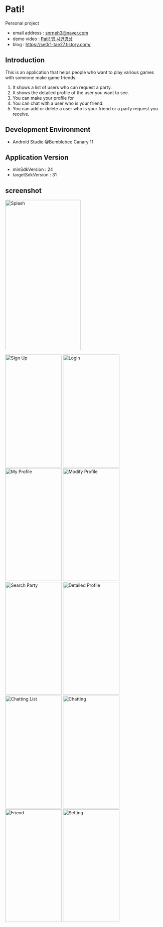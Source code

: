 # Pati!
Personal project<br />
- email address : snrneh3@naver.com <br />
- demo video : <a href="https://www.notion.so/Pati-edfd736c635441f1ba2af41be5019bef#aa3b94f1b8a24b67badcebf4649a7fc4">Pati! 앱 시연영상</a><br />
- blog : https://se0r1-tae27.tistory.com/ <br />

## Introduction
This is an application that helps people who want to play various games with someone make game friends.
1. It shows a list of users who can request a party.
2. It shows the detailed profile of the user you want to see.
3. You can make your profile for 
4. You can chat with a user who is your friend.
5. You can add or delete a user who is your friend or a party request you receive.

## Development Environment
<!-- - MySQL @5.7.32
- Apache2 Server @2.4.29
- php @7.2.24 -->
- Android Studio @Bumblebee Canary 11

## Application Version
- minSdkVersion : 24
- targetSdkVersion : 31

<!--
## Database table information
database table backup file is in /server/backup.sql <br />
mysql -u [account] -p [database] < backup.sql
-->

## screenshot
<!-- <p align="center">
<img src="https://user-images.githubusercontent.com/32188154/147992303-018e2c24-4a58-4d69-9536-915befb4c90b.png" width="240px" height="480px" title="Splash" alt="Splash" margin="auto"></img></p>   -->
<img src="https://user-images.githubusercontent.com/32188154/147992303-018e2c24-4a58-4d69-9536-915befb4c90b.png" width="240px" height="480px" title="Splash" alt="Splash" margin="auto"></img>  

<img src="https://user-images.githubusercontent.com/32188154/147992299-89e43468-30b4-4de9-808f-65e43d75617a.png" width="180px" height="360px" title="Sign Up" alt="Sign Up"></img>
<img src="https://user-images.githubusercontent.com/32188154/147992551-4d8fb653-8432-466f-a803-8fea7577fe6f.png" width="180px" height="360px" title="Login" alt="Login"></img>
<img src="https://user-images.githubusercontent.com/32188154/147992300-fc1230aa-a758-40ca-b398-e131a88e420c.png" width="180px" height="360px" title="My Profile" alt="My Profile"></img>
<img src="https://user-images.githubusercontent.com/32188154/147992902-d0d4d568-b960-4745-9e99-1f33da0b05f1.png" width="180px" height="360px" title="Modify Profil" alt="Modify Profile"></img>
<img src="https://user-images.githubusercontent.com/32188154/147992548-400611e0-a889-49c8-80ce-cf8c18d5f57b.png" width="180px" height="360px" title="Search Party" alt="Search Party"></img>
<img src="https://user-images.githubusercontent.com/32188154/147992545-892995c8-5e88-438e-951c-b4bceca854a8.png" width="180px" height="360px" title="Detailed Profile" alt="Detailed Profile"></img>
<img src="https://user-images.githubusercontent.com/32188154/147992544-dd14fd64-9ee8-4845-92a5-4aa0633f0dd8.png" width="180px" height="360px" title="Chatting List" alt="Chatting List"></img>
<img src="https://user-images.githubusercontent.com/32188154/147992538-a13d74ca-1ed3-42ae-855d-6cc83c0f0d04.png" width="180px" height="360px" title="Chatting" alt="Chatting"></img>
<img src="https://user-images.githubusercontent.com/32188154/147992900-34238deb-0f14-4ef0-8465-eadaa403dcbd.png" width="180px" height="360px" title="Friend" alt="Friend"></img>
<img src="https://user-images.githubusercontent.com/32188154/147992896-1e6eeefb-bf13-4985-bbef-a929956d0b10.png" width="180px" height="360px" title="Setting" alt="Setting"></img>

<!--
<img src="https://user-images.githubusercontent.com/32188154/102350886-f167b400-3fe8-11eb-91b1-bd9bb2f4463c.png" width="140px" height="260px" title="Hotel Room" alt="Hotel Room"></img>
<img src="https://user-images.githubusercontent.com/32188154/102353567-9c2da180-3fec-11eb-812b-dc17ec1eba3a.png" width="180px" height="320px" title="Plan" alt="Plan"></img>
-->

<!-- ## License
MoveItMovie is released under the MIT License. http://www.opensource.org/licenses/mit-license -->
